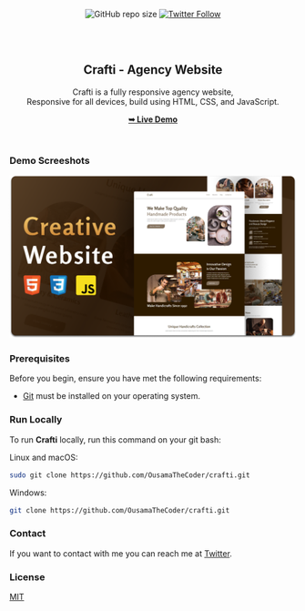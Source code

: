 <div align="center">
  
  ![GitHub repo size](https://img.shields.io/github/repo-size/OusamaTheCoder/crafti)
  [![Twitter Follow](https://img.shields.io/twitter/follow/OusamaTheCoder?style=social)](https://twitter.com/intent/follow?screen_name=OusamaCodeCraft)
  

  <br/>
  <br/>

  <h2 align="center">Crafti - Agency Website</h2>

  Crafti is a fully responsive agency website, <br />Responsive for all devices, build using HTML, CSS, and JavaScript.

  <a href="https://crafti-handmade.github.io/craftihandmade/"><strong>➥ Live Demo</strong></a>

</div>
<br/>

### Demo Screeshots

![Crafti Desktop Demo](./readme-images/desktop.png "Desktop Demo")

### Prerequisites

Before you begin, ensure you have met the following requirements:

* [Git](https://git-scm.com/downloads "Download Git") must be installed on your operating system.

### Run Locally

To run **Crafti** locally, run this command on your git bash:

Linux and macOS:

```bash
sudo git clone https://github.com/OusamaTheCoder/crafti.git
```

Windows:

```bash
git clone https://github.com/OusamaTheCoder/crafti.git
```

### Contact

If you want to contact with me you can reach me at [Twitter](https://www.twitter.com/OusamaCodeCraft).

### License

[MIT](https://choosealicense.com/licenses/mit/)
